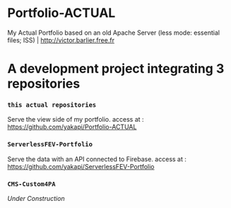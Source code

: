 # Portfolio-ACTUAL
My Actual Portfolio based on an old Apache Server (less mode: essential files;  ISS) | http://victor.barlier.free.fr

# A development project integrating 3 repositories

### `this actual repositories`
Serve the view side of my portfolio. access at : https://github.com/yakapi/Portfolio-ACTUAL

### `ServerlessFEV-Portfolio`
Serve the data with an API connected to Firebase. access at : https://github.com/yakapi/ServerlessFEV-Portfolio

### `CMS-Custom4PA`
*Under Construction*
